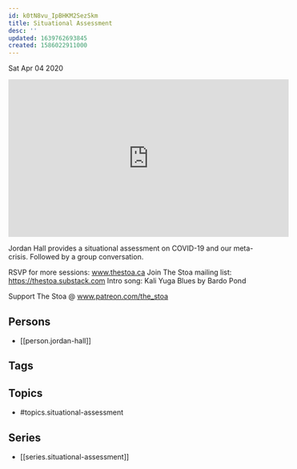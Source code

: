 ```yaml
---
id: k0tN8vu_IpBHKM2SezSkm
title: Situational Assessment
desc: ''
updated: 1639762693845
created: 1586022911000
---
```





Sat Apr 04 2020

<iframe width="560" height="315" src="https://www.youtube.com/embed/DPcQ6igOTZ4" title="Situational Assessment w/ Jordan Hall (April 4, 2020)" frameborder="0" allow="accelerometer; autoplay; clipboard-write; encrypted-media; gyroscope; picture-in-picture" allowfullscreen ></iframe>

Jordan Hall provides a situational assessment on COVID-19 and our meta-crisis. Followed by a group conversation.

RSVP for more sessions: www.thestoa.ca
Join The Stoa mailing list: https://thestoa.substack.com
Intro song: Kali Yuga Blues by Bardo Pond

Support The Stoa @ www.patreon.com/the_stoa

## Persons

- [[person.jordan-hall]]

## Tags



## Topics

- #topics.situational-assessment

## Series

- [[series.situational-assessment]]


